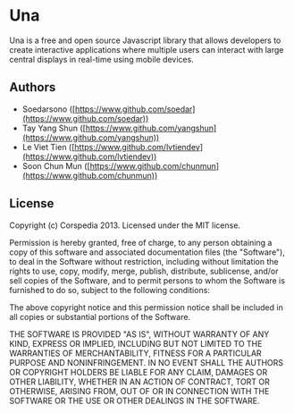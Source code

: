 Una
==

Una is a free and open source Javascript library that allows developers to create interactive applications where multiple users can interact with large central displays in real-time using mobile devices.

Authors
-- 

- Soedarsono ([https://www.github.com/soedar](https://www.github.com/soedar))  
- Tay Yang Shun ([https://www.github.com/yangshun](https://www.github.com/yangshun))
- Le Viet Tien ([https://www.github.com/lvtiendev](https://www.github.com/lvtiendev))
- Soon Chun Mun ([https://www.github.com/chunmun](https://www.github.com/chunmun))

License
--
Copyright (c) Corspedia 2013. Licensed under the MIT license.

Permission is hereby granted, free of charge, to any person obtaining a copy of this software and associated documentation files (the "Software"), to deal in the Software without restriction, including without limitation the rights to use, copy, modify, merge, publish, distribute, sublicense, and/or sell copies of the Software, and to permit persons to whom the Software is furnished to do so, subject to the following conditions:

The above copyright notice and this permission notice shall be included in all copies or substantial portions of the Software.

THE SOFTWARE IS PROVIDED "AS IS", WITHOUT WARRANTY OF ANY KIND, EXPRESS OR IMPLIED, INCLUDING BUT NOT LIMITED TO THE WARRANTIES OF MERCHANTABILITY, FITNESS FOR A PARTICULAR PURPOSE AND NONINFRINGEMENT. IN NO EVENT SHALL THE AUTHORS OR COPYRIGHT HOLDERS BE LIABLE FOR ANY CLAIM, DAMAGES OR OTHER LIABILITY, WHETHER IN AN ACTION OF CONTRACT, TORT OR OTHERWISE, ARISING FROM, OUT OF OR IN CONNECTION WITH THE SOFTWARE OR THE USE OR OTHER DEALINGS IN THE SOFTWARE.